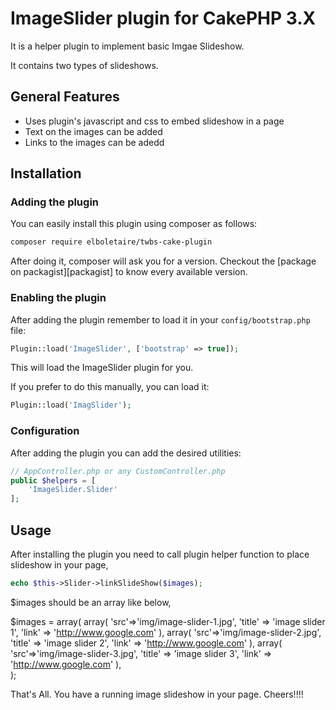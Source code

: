 ImageSlider plugin for CakePHP 3.X
================================

It is a helper plugin to implement basic Imgae Slideshow. 

It contains two types of slideshows.

General Features
----------------

- Uses plugin's javascript and css to embed slideshow in a page
- Text on the images can be added
- Links to the images can be adedd

Installation
------------

### Adding the plugin

You can easily install this plugin using composer as follows:

```bash
composer require elboletaire/twbs-cake-plugin
```

After doing it, composer will ask you for a version. Checkout the
[package on packagist][packagist] to know every available version.

### Enabling the plugin

After adding the plugin remember to load it in your `config/bootstrap.php` file:

```php
Plugin::load('ImageSlider', ['bootstrap' => true]);
```

This will load the ImageSlider plugin for you.

If you prefer to do this manually, you can load it:

```php
Plugin::load('ImagSlider');
```

### Configuration

After adding the plugin you can add the desired utilities:

```php
// AppController.php or any CustomController.php
public $helpers = [
    'ImageSlider.Slider'
];
```

Usage
-----

After installing the plugin you need to call plugin helper function to place slideshow in your page,

```php
echo $this->Slider->linkSlideShow($images);
```
$images should be an array like below,

$images = array(
			array(
				'src'=>'img/image-slider-1.jpg',
				'title' => 'image slider 1',
				'link' => 'http://www.google.com'
			),
			array(
				'src'=>'img/image-slider-2.jpg',
				'title' => 'image slider 2',
				'link' => 'http://www.google.com'
			),
			array(
				'src'=>'img/image-slider-3.jpg',
				'title' => 'image slider 3',
				'link' => 'http://www.google.com'
			),		  
		);

That's All. You have a running image slideshow in your page. 
Cheers!!!!
